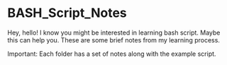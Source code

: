 # BASH_Script_Notes
Hey, hello!  I know you might be interested in learning bash script. Maybe this can help you. These are some brief notes from my learning process.

Important: Each folder has a set of notes along with the example script.
